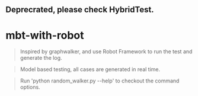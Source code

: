 ## Deprecrated, please check HybridTest.

# mbt-with-robot

> Inspired by graphwalker, and use Robot Framework to run the test and generate the log.

> Model based testing, all cases are generated in real time.

> Run 'python random_walker.py --help' to checkout the command options.
